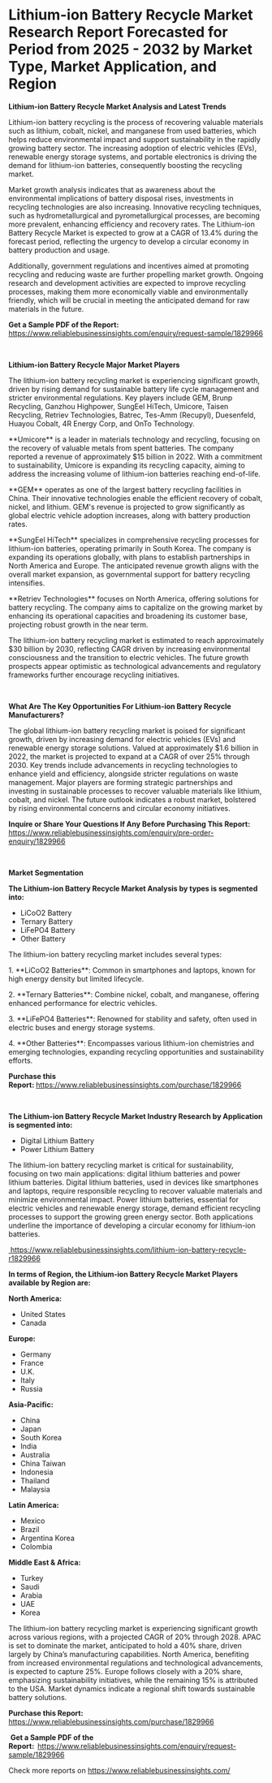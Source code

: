<p><h1>Lithium-ion Battery Recycle Market Research Report Forecasted for Period from 2025 -  2032 by Market Type, Market Application, and Region</h1></p><p><strong>Lithium-ion Battery Recycle Market Analysis and Latest Trends</strong></p>
<p><p>Lithium-ion battery recycling is the process of recovering valuable materials such as lithium, cobalt, nickel, and manganese from used batteries, which helps reduce environmental impact and support sustainability in the rapidly growing battery sector. The increasing adoption of electric vehicles (EVs), renewable energy storage systems, and portable electronics is driving the demand for lithium-ion batteries, consequently boosting the recycling market. </p><p>Market growth analysis indicates that as awareness about the environmental implications of battery disposal rises, investments in recycling technologies are also increasing. Innovative recycling techniques, such as hydrometallurgical and pyrometallurgical processes, are becoming more prevalent, enhancing efficiency and recovery rates. The Lithium-ion Battery Recycle Market is expected to grow at a CAGR of 13.4% during the forecast period, reflecting the urgency to develop a circular economy in battery production and usage. </p><p>Additionally, government regulations and incentives aimed at promoting recycling and reducing waste are further propelling market growth. Ongoing research and development activities are expected to improve recycling processes, making them more economically viable and environmentally friendly, which will be crucial in meeting the anticipated demand for raw materials in the future.</p></p>
<p><strong>Get a Sample PDF of the Report:&nbsp;</strong> <a href="https://www.reliablebusinessinsights.com/enquiry/request-sample/1829966?utm_campaign=3000&utm_medium=2&utm_source=Github&utm_content=ia&utm_term=07042025&utm_id=lithium-ion-battery-recycle">https://www.reliablebusinessinsights.com/enquiry/request-sample/1829966</a></p>
<p>&nbsp;</p>
<p><strong>Lithium-ion Battery Recycle Major Market Players</strong></p>
<p><p>The lithium-ion battery recycling market is experiencing significant growth, driven by rising demand for sustainable battery life cycle management and stricter environmental regulations. Key players include GEM, Brunp Recycling, Ganzhou Highpower, SungEel HiTech, Umicore, Taisen Recycling, Retriev Technologies, Batrec, Tes-Amm (Recupyl), Duesenfeld, Huayou Cobalt, 4R Energy Corp, and OnTo Technology.</p><p>**Umicore** is a leader in materials technology and recycling, focusing on the recovery of valuable metals from spent batteries. The company reported a revenue of approximately $15 billion in 2022. With a commitment to sustainability, Umicore is expanding its recycling capacity, aiming to address the increasing volume of lithium-ion batteries reaching end-of-life.</p><p>**GEM** operates as one of the largest battery recycling facilities in China. Their innovative technologies enable the efficient recovery of cobalt, nickel, and lithium. GEM's revenue is projected to grow significantly as global electric vehicle adoption increases, along with battery production rates.</p><p>**SungEel HiTech** specializes in comprehensive recycling processes for lithium-ion batteries, operating primarily in South Korea. The company is expanding its operations globally, with plans to establish partnerships in North America and Europe. The anticipated revenue growth aligns with the overall market expansion, as governmental support for battery recycling intensifies.</p><p>**Retriev Technologies** focuses on North America, offering solutions for battery recycling. The company aims to capitalize on the growing market by enhancing its operational capacities and broadening its customer base, projecting robust growth in the near term.</p><p>The lithium-ion battery recycling market is estimated to reach approximately $30 billion by 2030, reflecting CAGR driven by increasing environmental consciousness and the transition to electric vehicles. The future growth prospects appear optimistic as technological advancements and regulatory frameworks further encourage recycling initiatives.</p></p>
<p>&nbsp;</p>
<p><strong>What Are The Key Opportunities For Lithium-ion Battery Recycle Manufacturers?</strong></p>
<p><p>The global lithium-ion battery recycling market is poised for significant growth, driven by increasing demand for electric vehicles (EVs) and renewable energy storage solutions. Valued at approximately $1.6 billion in 2022, the market is projected to expand at a CAGR of over 25% through 2030. Key trends include advancements in recycling technologies to enhance yield and efficiency, alongside stricter regulations on waste management. Major players are forming strategic partnerships and investing in sustainable processes to recover valuable materials like lithium, cobalt, and nickel. The future outlook indicates a robust market, bolstered by rising environmental concerns and circular economy initiatives.</p></p>
<p><strong>Inquire or Share Your Questions If Any Before Purchasing This Report:</strong> <a href="https://www.reliablebusinessinsights.com/enquiry/pre-order-enquiry/1829966?utm_campaign=3000&utm_medium=2&utm_source=Github&utm_content=ia&utm_term=07042025&utm_id=lithium-ion-battery-recycle">https://www.reliablebusinessinsights.com/enquiry/pre-order-enquiry/1829966</a></p>
<p>&nbsp;</p>
<p><strong>Market Segmentation</strong></p>
<p><strong>The Lithium-ion Battery Recycle Market Analysis by types is segmented into:</strong></p>
<p><ul><li>LiCoO2 Battery</li><li>Ternary Battery</li><li>LiFePO4 Battery</li><li>Other Battery</li></ul></p>
<p><p>The lithium-ion battery recycling market includes several types: </p><p>1. **LiCoO2 Batteries**: Common in smartphones and laptops, known for high energy density but limited lifecycle.</p><p>2. **Ternary Batteries**: Combine nickel, cobalt, and manganese, offering enhanced performance for electric vehicles.</p><p>3. **LiFePO4 Batteries**: Renowned for stability and safety, often used in electric buses and energy storage systems.</p><p>4. **Other Batteries**: Encompasses various lithium-ion chemistries and emerging technologies, expanding recycling opportunities and sustainability efforts.</p></p>
<p><strong>Purchase this Report:&nbsp;</strong><a href="https://www.reliablebusinessinsights.com/purchase/1829966?utm_campaign=3000&utm_medium=2&utm_source=Github&utm_content=ia&utm_term=07042025&utm_id=lithium-ion-battery-recycle">https://www.reliablebusinessinsights.com/purchase/1829966</a></p>
<p>&nbsp;</p>
<p><strong>The Lithium-ion Battery Recycle Market Industry Research by Application is segmented into:</strong></p>
<p><ul><li>Digital Lithium Battery</li><li>Power Lithium Battery</li></ul></p>
<p><p>The lithium-ion battery recycling market is critical for sustainability, focusing on two main applications: digital lithium batteries and power lithium batteries. Digital lithium batteries, used in devices like smartphones and laptops, require responsible recycling to recover valuable materials and minimize environmental impact. Power lithium batteries, essential for electric vehicles and renewable energy storage, demand efficient recycling processes to support the growing green energy sector. Both applications underline the importance of developing a circular economy for lithium-ion batteries.</p></p>
<p><a href="https://www.reliablebusinessinsights.com/lithium-ion-battery-recycle-r1829966?utm_campaign=3000&utm_medium=2&utm_source=Github&utm_content=ia&utm_term=07042025&utm_id=lithium-ion-battery-recycle">&nbsp;https://www.reliablebusinessinsights.com/lithium-ion-battery-recycle-r1829966</a></p>
<p><strong>In terms of Region, the Lithium-ion Battery Recycle Market Players available by Region are:</strong></p>
<p>
    <p> <strong> North America: </strong>
        <ul>
            <li>United States</li>
            <li>Canada</li>
        </ul>
        </p> 
    <p> <strong> Europe: </strong>
        <ul>
            <li>Germany</li>
            <li>France</li>
            <li>U.K.</li>
            <li>Italy</li>
            <li>Russia</li>
        </ul>
        </p> 
    <p> <strong> Asia-Pacific: </strong>
        <ul>
            <li>China</li>
            <li>Japan</li>
            <li>South Korea</li>
            <li>India</li>
            <li>Australia</li>
            <li>China Taiwan</li>
            <li>Indonesia</li>
            <li>Thailand</li>
            <li>Malaysia</li>
        </ul>
        </p> 
    <p> <strong> Latin America: </strong>
        <ul>
            <li>Mexico</li>
            <li>Brazil</li>
            <li>Argentina Korea</li>
            <li>Colombia</li>
        </ul>
        </p> 
    <p> <strong> Middle East & Africa: </strong>
        <ul>
            <li>Turkey</li>
            <li>Saudi</li>
            <li>Arabia</li>
            <li>UAE</li>
            <li>Korea</li>
        </ul>
    </p>
    </p>
<p><p>The lithium-ion battery recycling market is experiencing significant growth across various regions, with a projected CAGR of 20% through 2028. APAC is set to dominate the market, anticipated to hold a 40% share, driven largely by China’s manufacturing capabilities. North America, benefiting from increased environmental regulations and technological advancements, is expected to capture 25%. Europe follows closely with a 20% share, emphasizing sustainability initiatives, while the remaining 15% is attributed to the USA. Market dynamics indicate a regional shift towards sustainable battery solutions.</p></p>
<p><strong>Purchase this Report: </strong><a href="https://www.reliablebusinessinsights.com/purchase/1829966?utm_campaign=3000&utm_medium=2&utm_source=Github&utm_content=ia&utm_term=07042025&utm_id=lithium-ion-battery-recycle">https://www.reliablebusinessinsights.com/purchase/1829966</a></p>
<p>&nbsp;<strong>Get a Sample PDF of the Report:&nbsp;&nbsp;</strong><a href="https://www.reliablebusinessinsights.com/enquiry/request-sample/1829966?utm_campaign=3000&utm_medium=2&utm_source=Github&utm_content=ia&utm_term=07042025&utm_id=lithium-ion-battery-recycle">https://www.reliablebusinessinsights.com/enquiry/request-sample/1829966</a></p>
<p><strong></strong></p>
<p>Check more reports on <a href="https://www.reliablebusinessinsights.com/?utm_campaign=3000&utm_medium=2&utm_source=Github&utm_content=ia&utm_term=07042025&utm_id=lithium-ion-battery-recycle">https://www.reliablebusinessinsights.com/</a></p>